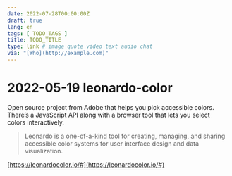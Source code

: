 ```yaml
---
date: 2022-07-28T00:00:00Z
draft: true
lang: en
tags: [ TODO_TAGS ]
title: TODO_TITLE
type: link # image quote video text audio chat
via: "[Who](http://example.com)"
---
```



# 2022-05-19 leonardo-color


Open source project from Adobe that helps you pick accessible colors. There’s a JavaScript API along with a browser tool that lets you select colors interactively.

> Leonardo is a one-of-a-kind tool for creating, managing, and sharing accessible color systems for user interface design and data visualization.

[https://leonardocolor.io/#](https://leonardocolor.io/#)

